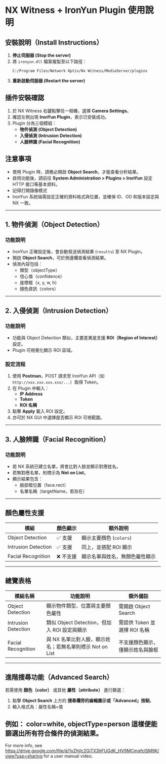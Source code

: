 
#  NX Witness + IronYun Plugin 使用說明

## 安裝說明（Install Instructions）

1. **停止伺服器 (Stop the server)**  
2. 將 `ironyun.dll` 檔案複製至以下路徑：  
   ```
   C:/Program Files/Network Optix/Nx Witness/MediaServer/plugins
   ```
3. **重新啟動伺服器 (Restart the server)**


## 插件安裝確認

1. 於 NX Witness 右鍵點擊任一相機，選擇 **Camera Settings**。
2. 確認左側出現 **IronYun Plugin**，表示已安裝成功。
3. Plugin 分為三個模組：
   - **物件偵測 (Object Detection)**
   - **入侵偵測 (Intrusion Detection)**
   - **人臉辨識 (Facial Recognition)**

## 注意事項

- 使用 Plugin 時，請務必開啟 **Object Search**，才能查看分析結果。
- 啟用功能後，請前往 **System Administration > Plugins >  IronYun** 設定 HTTP 接口等基本資料。
- 記得打開錄像模式
- IronYun 系統端需設定正確的資料格式與位置，並確保 ID、OD 和版本設定與 NX 一致。

---

## 1. 物件偵測（Object Detection）

### 功能說明

- IronYun 正確設定後，會自動發送偵測結果 (`results`) 至 NX Plugin。
- 開啟 **Object Search**，可於側邊欄查看偵測結果。
- 偵測內容包括：
  - 類型（objectType）
  - 信心值（confidence）
  - 座標框（x, y, w, h）
  - 顏色資訊（colors）

---

## 2. 入侵偵測（Intrusion Detection）

### 功能說明

- 功能與 Object Detection 類似，主要差異是支援 **ROI（Region of Interest）** 設定。
- Plugin 可視覺化顯示 ROI 區域。

### 設定流程

1. 使用 **Postman**，POST 請求至 IronYun API（如 `http://xxx.xxx.xxx.xxx/...`）取得 Token。
2. 在 Plugin 中輸入：
   - **IP Address**
   - **Token**
   - **ROI 名稱**
3. 點擊 **Apply** 載入 ROI 設定。
4. 亦可於 NX GUI 中選擇是否顯示 ROI 可視範圍。

---

## 3. 人臉辨識（Facial Recognition）

### 功能說明

- 若 NX 系統已建立名單，將會比對人臉並顯示對應姓名。
- 若無對應名單，則標示為 **Not on List**。
- 顯示結果包含：
  - 臉部框位置（face.rect）
  - 名單名稱（targetName，若存在）

---

## 顏色屬性支援

| 模組             | 顏色顯示 | 額外說明                         |
|------------------|----------|----------------------------------|
| Object Detection | ✅ 支援   | 顯示主要顏色 (`colors`)          |
| Intrusion Detection | ✅ 支援   | 同上，並搭配 ROI 顯示            |
| Facial Recognition | ❌ 不支援 | 顯示名單與姓名，無顏色屬性顯示     |

---
## 總覽表格

| 模組名稱           | 功能說明                                                | 額外備註                          |
|--------------------|---------------------------------------------------------|-----------------------------------|
| Object Detection   | 顯示物件類型、位置與主要顏色屬性                         | 需開啟 Object Search              |
| Intrusion Detection| 類似 Object Detection，但加入 ROI 設定與顯示             | 需提供 Token 並選擇 ROI 名稱     |
| Facial Recognition | 與 NX 名單比對人臉，顯示姓名；若無名單則標示 Not on List | 不支援顏色顯示，僅顯示姓名與臉框 |

---
## 進階搜尋功能（Advanced Search）

若需使用 **顏色（color）** 或其他 **屬性（attribute）** 進行篩選：

1. 點擊 **Object Search** 上方的 **搜尋欄旁的齒輪圖示或「Advanced」按鈕**。
2. 輸入格式為：屬性名稱=值

例如：
color=white,
objectType=person
這樣便能篩選出所有符合條件的偵測結果。
---

For more info, see https://drive.google.com/file/d/1vZhVc2GiTX3hFUGdK_HV9MCmqfclSM9K/view?usp=sharing for a user manual video.
